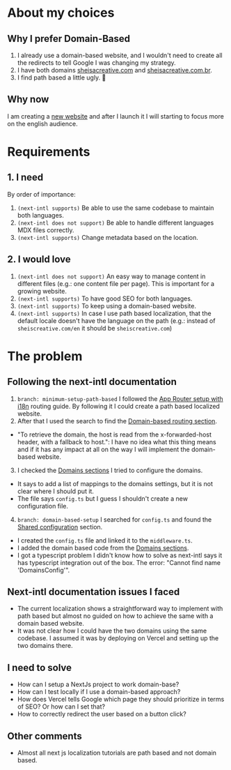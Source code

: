 # About my choices

## Why I prefer Domain-Based

1. I already use a domain-based website, and I wouldn't need to create all the redirects to tell Google I was changing my strategy.
2. I have both domains [sheisacreative.com](sheisacreative.com) and [sheisacreative.com.br](sheisacreative.com.br).
3. I find path based a little ugly. 🙊

## Why now

I am creating a [new website](https://sheisacreative.vercel.app/) and after I launch it I will starting to focus more on the english audience.

# Requirements

## 1. I need

By order of importance:

1. `(next-intl supports)` Be able to use the same codebase to maintain both languages.
2. `(next-intl does not support)` Be able to handle different languages MDX files correctly.
3. `(next-intl supports)` Change metadata based on the location.

## 2. I would love

1. `(next-intl does not support)` An easy way to manage content in different files (e.g.: one content file per page). This is important for a growing website.
2. `(next-intl supports)` To have good SEO for both languages.
3. `(next-intl supports)` To keep using a domain-based website.
4. `(next-intl supports)` In case I use path based localization, that the default locale doesn't have the language on the path (e.g.: instead of `sheiscreative.com/en` it should be `sheiscreative.com`)

# The problem

## Following the next-intl documentation

1. `branch: minimum-setup-path-based` I followed the [App Router setup with i18n](https://next-intl-docs.vercel.app/docs/getting-started/app-router/with-i18n-routing) routing guide. By following it I could create a path based localized website.
2. After that I used the search to find the [Domain-based routing section](https://next-intl-docs.vercel.app/docs/routing/middleware#location-detection-domain).

- "To retrieve the domain, the host is read from the x-forwarded-host header, with a fallback to host.": I have no idea what this thing means and if it has any impact at all on the way I will implement the domain-based website.

3. I checked the [Domains sections](https://next-intl-docs.vercel.app/docs/routing#domains) I tried to configure the domains.

- It says to add a list of mappings to the domains settings, but it is not clear where I should put it.
- The file says `config.ts` but I guess I shouldn't create a new configuration file.

4. `branch: domain-based-setup` I searched for `config.ts` and found the [Shared configuration](https://next-intl-docs.vercel.app/docs/routing#shared-configuration) section.

- I created the `config.ts` file and linked it to the `middleware.ts`.
- I added the domain based code from the [Domains sections](https://next-intl-docs.vercel.app/docs/routing#domains).
- I got a typescript problem I didn't know how to solve as next-intl says it has typescript integration out of the box. The error: "Cannot find name 'DomainsConfig'".

## Next-intl documentation issues I faced

- The current localization shows a straightforward way to implement with path based but almost no guided on how to achieve the same with a domain based website.
- It was not clear how I could have the two domains using the same codebase. I assumed it was by deploying on Vercel and setting up the two domains there.

## I need to solve

- How can I setup a NextJs project to work domain-base?
- How can I test locally if I use a domain-based approach?
- How does Vercel tells Google which page they should prioritize in terms of SEO? Or how can I set that?
- How to correctly redirect the user based on a button click?

## Other comments

- Almost all next js localization tutorials are path based and not domain based.
